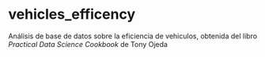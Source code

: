 # vehicles_efficency
Análisis de base de datos sobre la eficiencia de vehiculos, obtenida del libro *Practical Data Science Cookbook* de Tony Ojeda
